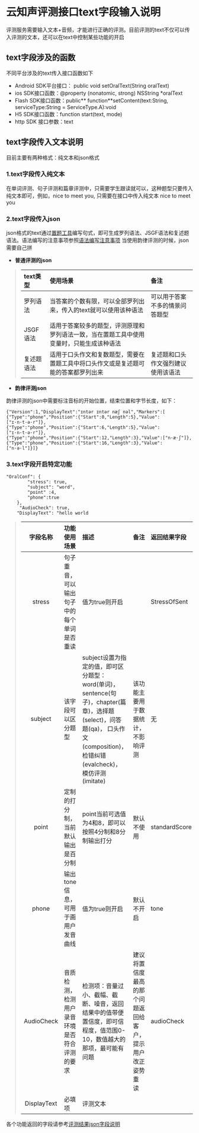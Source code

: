 # 云知声评测接口text字段输入说明
评测服务需要输入文本+音频，才能进行正确的评测。目前评测的text不仅可以传入评测的文本，还可以在text中控制某些功能的开启

## text字段涉及的函数
不同平台涉及的text传入接口函数如下

* Android SDK平台接口： public void setOralText(String oralText)
* ios SDK接口函数：@property (nonatomic, strong) NSString *oralText
* Flash SDK接口函数：public** function**setContent(text:String, serviceType:String = ServiceType.A):void
* H5 SDK接口函数：function start(text, mode)
* http SDK 接口参数：text

## text字段传入文本说明
目前主要有两种格式：纯文本和json格式

### 1.text字段传入纯文本
在单词评测、句子评测和篇章评测中，只需要学生跟读就可以，这种题型只要传入纯文本即可，例如，nice to meet you, 只需要在接口中传入纯文本 nice to meet you


### 2.text字段传入json
json格式的text通过<a href="http://101.231.106.182:5000">置题工具</a>编写句式，即可生成罗列语法、JSGF语法和复述题语法。语法编写的注意事项参照<a href="https://github.com/oraleval/Grammar-rules">语法编写注意事项</a>
当使用韵律评测的时候，json需要自己拼

* **普通评测的json**

>| text类型 | 使用场景 | 备注 |
>| :--- | :--- | :--- |
>| 罗列语法 | 当答案的个数有限，可以全部罗列出来，传入的text就可以使用该种语法 | 可以用于答案不多的情景问答题型 |
>| JSGF语法 | 适用于答案较多的题型，评测原理和罗列语法一致，当在置题工具中使用变量时，只能生成该种语法 |  |
>| 复述题语法 | 适用于口头作文和复数题型，需要在置题工具中将口头作文或是复述题可能的答案都罗列出来 | 复述题和口头作文强烈建议使用该语法 |

* **韵律评测json**

韵律评测的json中需要标注音标的开始位置，结束位置和字节长度，如下：
```
{"Version":1,"DisplayText":"ɪntər ɪntər næʃ nəl","Markers":[
{"Type":"phone","Position":{"Start":0,"Length":5},"Value":["ɪ·n·t·ə·r"]},
{"Type":"phone","Position":{"Start":6,"Length":5},"Value":["ɪ·n·t·ə·r"]},
{"Type":"phone","Position":{"Start":12,"Length":3},"Value":["n·æ·ʃ"]},
{"Type":"phone","Position":{"Start":16,"Length":3},"Value":["n·ə·l"]}]}

```


### 3.text字段开启特定功能

```
"OralConf": {
        "stress": true,
        "subject": "word",
        "point" :4,
        "phone":true
    },
     "AudioCheck": true,
    "DisplayText": "hello world
```


>| 字段名称 | 功能使用场景 | 描述 | 备注 | 返回结果字段 |
>| :---: | :--- | :--- | :--- | :--- |
>| stress | 句子重音，可以输出句子中的每个单词是否重读 | 值为true则开启 |  | StressOfSent |
>| subject | 该字段可以区分题型 | subject设置为指定的值，即可区分题型：word(单词)，sentence(句子)，chapter(篇章)，选择题(select)，问答题(qa)， 口头作文(composition)， 检错纠错(evalcheck)， 模仿评测(imitate) | 该功能主要用于数据统计，不影响评测 | 无 |
>| point | 定制的打分制，当前默认输出是百分制 | point当前可选值为4和8，即可以按照4分制和8分制输出打分 | 默认不使用 | standardScore |
>| phone | 输出tone信息，可用于画用户发音曲线 | 值为true则开启 | 默认不开启 | tone |
>| AudioCheck | 音质检测，检测用户录音环境是否符合评测的要求 | 检测项：音量过小、截幅、截断、噪音，返回结果中的值带便置信度，即可信程度，值范围0-10，数值越大的那项，最可能有问题 | 建议将置信度最高的那个问题返回给客户，提示用户改正姿势重读 | audioCheck |
>| DisplayText | 必填项 | 评测文本 |  |  |

各个功能返回的字段请参考<a href="https://github.com/oraleval/FAQ-Docs/blob/master/Json%20Description.md">评测结果json字段说明</a>

